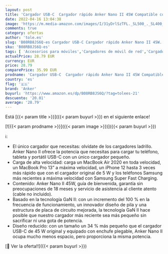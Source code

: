 ```yaml
---
layout: post
title: 'Cargador USB-C  Cargador rápido Anker Nano II 45W Compatible con PPS  Cargador GAN II Compacto y Plegable para MacBook Pro 13″  Galaxy S21/S21+/S20  Note 20/10  iPhone 12/Pro  iPad Pro  Pixel y más'
date: 2022-04-16 13:04:38
image: 'https://m.media-amazon.com/images/I/31yDrlSzTFL._SL500_._SL400_.jpg'
comments: true
category: ofertas
author: 'tole.es'
slug: 'B08RB8JS6Q-es Cargador USB-C Cargador rápido Anker Nano II 45W...'
sku: 'B08RB8JS6Q-es'
tags: [ 'Accesorios para móviles','Cargadores de móvil de red','Cargadores para móviles','Comunicación móvil y accesorios','Electrónica','anker','ipad','iphone','🇪🇸', ]
actualPrice: 28.79 EUR
currency: EUR
price: 28.79
comparePrice: 35.99 EUR
prodname: 'Cargador USB-C  Cargador rápido Anker Nano II 45W Compatible con PPS  Cargador GAN II Compacto y Plegable para MacBook Pro 13″  Galaxy S21/S21+/S20  Note 20/10  iPhone 12/Pro  iPad Pro  Pixel y más'
country: 'es'
flag: '🇪🇸'
brand: 'Anker'
buyurl: 'https://www.amazon.es/dp/B08RB8JS6Q/?tag=tolees-21'
descuento: '20.01'
average: '28.79'
---
```


Está [{{< param title >}}]({{< param buyurl >}}) en el siguiente enlace!

[![{{< param prodname >}}]({{< param image >}})]({{< param buyurl >}})

ℹ️:

- El único cargador que necesitas: olvídate de los cargadores ladrillo. Anker Nano II ofrece la potencia que necesitas para cargar tu teléfono, tableta y portátil USB-C con un único cargador pequeño.
- Carga de alta velocidad: carga un MacBook Air 2020 en toda velocidad, un MacBook Pro 13” a máxima velocidad, un iPhone 12 hasta 3 veces más rápido que con el cargador original de 5 W y los teléfonos Samsung más recientes a máxima velocidad con Samsung Super Fast Charging.
- Contenido: Anker Nano II 45W, guía de bienvenida, garantía sin preocupaciones de 18 meses y servicio de asistencia al cliente atento (cable no incluido).
- Basado en la tecnología GaN II: con un incremento del 100 % en la frecuencia de funcionamiento, un innovador diseño de pila y una estructura de placa de circuito mejorada, la tecnología GaN II hace posible que nuestro cargador más reciente sea más pequeño sin sacrificar ni una gota de potencia.
- Diseño reducido: con un tamaño un 34 % más pequeño que el cargador USB-C de 45 W original y equipado con enchufe plegable, Anker Nano II ocupa mucho menos espacio, pero proporciona la misma potencia.

[🛒 Ver la oferta!!]({{< param buyurl >}})

